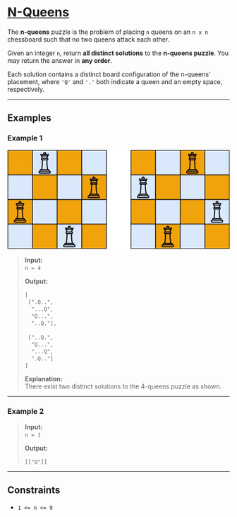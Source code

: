 # [N-Queens](https://leetcode.com/problems/n-queens/)

The **n-queens** puzzle is the problem of placing `n` queens on an `n x n` chessboard such that no two queens attack each other.

Given an integer `n`, return **all distinct solutions** to the **n-queens puzzle**. You may return the answer in **any order**.

Each solution contains a distinct board configuration of the n-queens' placement, where `'Q'` and `'.'` both indicate a queen and an empty space, respectively.

---

## Examples

### Example 1
![Example 1 Graph](../../Image/51.png)
> **Input:**  
> `n = 4`  
>  
> **Output:**  
> ```plaintext
> [
>  [".Q..",
>   "...Q",
>   "Q...",
>   "..Q."],
> 
>  ["..Q.",
>   "Q...",
>   "...Q",
>   ".Q.."]
> ]
> ```
>  
> **Explanation:**  
> There exist two distinct solutions to the 4-queens puzzle as shown.  

---

### Example 2
> **Input:**  
> `n = 1`  
>  
> **Output:**  
> ```plaintext
> [["Q"]]
> ```

---

## Constraints
- `1 <= n <= 9`

